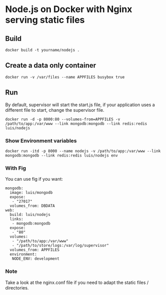 # Node.js on Docker with Nginx serving static files 

## Build

	docker build -t yourname/nodejs .

## Create a data only container

	docker run -v /var/files --name APPFILES busybox true

## Run
By default, supervisor will start the start.js file, if your application uses a different file to start, change the supervisor file.

	docker run -d -p 8000:80 --volumes-from=APPFILES -v /path/to/app:/var/www --link mongodb:mongodb --link redis:redis luis/nodejs

### Show Environment variables

	docker run -itd -p 8000 --name nodejs -v /path/to/app:/var/www --link mongodb:mongodb --link redis:redis luis/nodejs env

### With Fig
You can use fig if you want:

	mongodb:
	  image: luis/mongodb
	  expose:
	   - "27017"
	  volumes_from: DBDATA
	web:
	  build: luis/nodejs
	  links:
	   - mongodb:mongodb
	  expose:
	   - "80"
	  volumes:
	   - "/path/to/app:/var/www"
	   - "/path/to/store/logs:/var/log/supervisor"
	  volumes_from: APPFILES
	  environment:
	   NODE_ENV: development

### Note
Take a look at the nginx.conf file if you need to adapt the static files / directories.